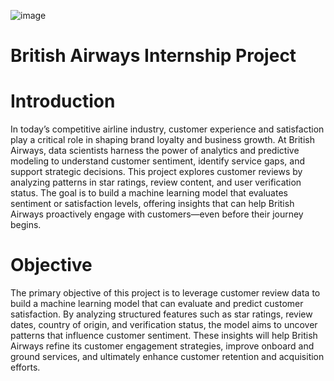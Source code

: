![image](https://github.com/user-attachments/assets/ce663485-7a86-4a9c-92ee-98393a994d20)

# British Airways Internship Project 
# Introduction

In today’s competitive airline industry, customer experience and satisfaction play a critical role in shaping brand loyalty and business growth. At British Airways, data scientists harness the power of analytics and predictive modeling to understand customer sentiment, identify service gaps, and support strategic decisions. This project explores customer reviews by analyzing patterns in star ratings, review content, and user verification status. The goal is to build a machine learning model that evaluates sentiment or satisfaction levels, offering insights that can help British Airways proactively engage with customers—even before their journey begins.
# Objective

The primary objective of this project is to leverage customer review data to build a machine learning model that can evaluate and predict customer satisfaction. By analyzing structured features such as star ratings, review dates, country of origin, and verification status, the model aims to uncover patterns that influence customer sentiment. These insights will help British Airways refine its customer engagement strategies, improve onboard and ground services, and ultimately enhance customer retention and acquisition efforts.
